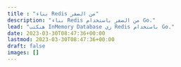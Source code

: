 ```yaml
---
title : "بناء Redis من الصفر"
description: "بناء Redis من الصفر باستخدام Go."
lead: "هنكتب InMemory Database زي Redis باستخدام Go."
date: 2023-03-30T08:47:36+00:00
lastmod: 2023-03-30T08:47:36+00:00
draft: false
images: []
---
```

